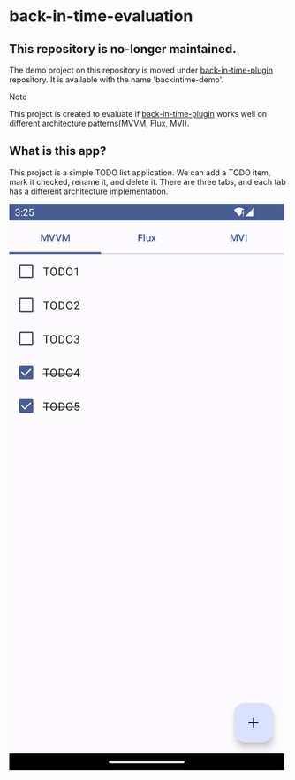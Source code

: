 # back-in-time-evaluation

## This repository is no-longer maintained.

The demo project on this repository is moved under [back-in-time-plugin](https://github.com/kitakkun/back-in-time-plugin) repository.
It is available with the name 'backintime-demo'.

> [!NOTE]
> This project is created to evaluate if [back-in-time-plugin](https://github.com/kitakkun/back-in-time-plugin) works well on different architecture patterns(MVVM, Flux, MVI).

## What is this app?

This project is a simple TODO list application.
We can add a TODO item, mark it checked, rename it, and delete it.
There are three tabs, and each tab has a different architecture implementation.

![main-screenshot](docs/assets/main-screenshot.png)

